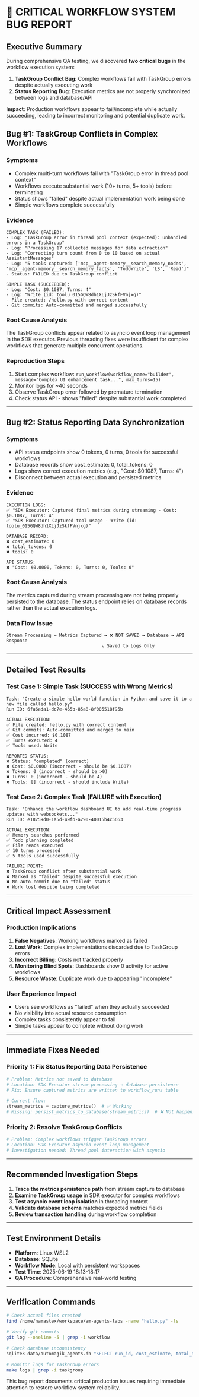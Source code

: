 # 🚨 **CRITICAL WORKFLOW SYSTEM BUG REPORT**

## **Executive Summary**

During comprehensive QA testing, we discovered **two critical bugs** in the workflow execution system:

1. **TaskGroup Conflict Bug**: Complex workflows fail with TaskGroup errors despite actually executing work
2. **Status Reporting Bug**: Execution metrics are not properly synchronized between logs and database/API

**Impact**: Production workflows appear to fail/incomplete while actually succeeding, leading to incorrect monitoring and potential duplicate work.

## **Bug #1: TaskGroup Conflicts in Complex Workflows**

### **Symptoms**
- Complex multi-turn workflows fail with "TaskGroup error in thread pool context"
- Workflows execute substantial work (10+ turns, 5+ tools) before terminating
- Status shows "failed" despite actual implementation work being done
- Simple workflows complete successfully

### **Evidence**
```
COMPLEX TASK (FAILED):
- Log: "TaskGroup error in thread pool context (expected): unhandled errors in a TaskGroup"
- Log: "Processing 17 collected messages for data extraction"
- Log: "Correcting turn count from 0 to 10 based on actual AssistantMessages"
- Log: "5 tools captured: ['mcp__agent-memory__search_memory_nodes', 'mcp__agent-memory__search_memory_facts', 'TodoWrite', 'LS', 'Read']"
- Status: FAILED due to TaskGroup conflict

SIMPLE TASK (SUCCEEDED):
- Log: "Cost: $0.1087, Turns: 4"
- Log: "Write (id: toolu_015GQW8dh1XLjJzSkfFVnjxg)"
- File created: /hello.py with correct content
- Git commits: Auto-committed and merged successfully
```

### **Root Cause Analysis**
The TaskGroup conflicts appear related to asyncio event loop management in the SDK executor. Previous threading fixes were insufficient for complex workflows that generate multiple concurrent operations.

### **Reproduction Steps**
1. Start complex workflow: `run_workflow(workflow_name="builder", message="Complex UI enhancement task...", max_turns=15)`
2. Monitor logs for ~40 seconds
3. Observe TaskGroup error followed by premature termination
4. Check status API - shows "failed" despite substantial work completed

---

## **Bug #2: Status Reporting Data Synchronization**

### **Symptoms**
- API status endpoints show 0 tokens, 0 turns, 0 tools for successful workflows
- Database records show cost_estimate: 0, total_tokens: 0 
- Logs show correct execution metrics (e.g., "Cost: $0.1087, Turns: 4")
- Disconnect between actual execution and persisted metrics

### **Evidence**
```
EXECUTION LOGS:
✅ "SDK Executor: Captured final metrics during streaming - Cost: $0.1087, Turns: 4"
✅ "SDK Executor: Captured tool usage - Write (id: toolu_015GQW8dh1XLjJzSkfFVnjxg)"

DATABASE RECORD:
❌ cost_estimate: 0
❌ total_tokens: 0
❌ tools: 0

API STATUS:
❌ "Cost: $0.0000, Tokens: 0, Turns: 0, Tools: 0"
```

### **Root Cause Analysis**
The metrics captured during stream processing are not being properly persisted to the database. The status endpoint relies on database records rather than the actual execution logs.

### **Data Flow Issue**
```
Stream Processing → Metrics Captured → ❌ NOT SAVED → Database → API Response
                                    ↘️ Saved to Logs Only
```

---

## **Detailed Test Results**

### **Test Case 1: Simple Task (SUCCESS with Wrong Metrics)**
```
Task: "Create a simple hello world function in Python and save it to a new file called hello.py"
Run ID: 6fa6ada1-dc7e-465b-85a8-8f005518f95b

ACTUAL EXECUTION:
✅ File created: hello.py with correct content
✅ Git commits: Auto-committed and merged to main
✅ Cost incurred: $0.1087
✅ Turns executed: 4
✅ Tools used: Write

REPORTED STATUS:
❌ Status: "completed" (correct)
❌ Cost: $0.0000 (incorrect - should be $0.1087)
❌ Tokens: 0 (incorrect - should be >0)
❌ Turns: 0 (incorrect - should be 4)
❌ Tools: [] (incorrect - should include Write)
```

### **Test Case 2: Complex Task (FAILURE with Execution)**
```
Task: "Enhance the workflow dashboard UI to add real-time progress updates with websockets..."
Run ID: e18259d0-1a5d-49fb-a290-40015b4c5663

ACTUAL EXECUTION:
✅ Memory searches performed
✅ Todo planning completed  
✅ File reads executed
✅ 10 turns processed
✅ 5 tools used successfully

FAILURE POINT:
❌ TaskGroup conflict after substantial work
❌ Marked as "failed" despite successful execution
❌ No auto-commit due to "failed" status
❌ Work lost despite being completed
```

---

## **Critical Impact Assessment**

### **Production Implications**
1. **False Negatives**: Working workflows marked as failed
2. **Lost Work**: Complex implementations discarded due to TaskGroup errors
3. **Incorrect Billing**: Costs not tracked properly
4. **Monitoring Blind Spots**: Dashboards show 0 activity for active workflows
5. **Resource Waste**: Duplicate work due to appearing "incomplete"

### **User Experience Impact**
- Users see workflows as "failed" when they actually succeeded
- No visibility into actual resource consumption
- Complex tasks consistently appear to fail
- Simple tasks appear to complete without doing work

---

## **Immediate Fixes Needed**

### **Priority 1: Fix Status Reporting Data Persistence**
```python
# Problem: Metrics not saved to database
# Location: SDK Executor stream processing → database persistence
# Fix: Ensure captured metrics are written to workflow_runs table

# Current flow:
stream_metrics = capture_metrics()  # ✅ Working
# Missing: persist_metrics_to_database(stream_metrics)  # ❌ Not happening
```

### **Priority 2: Resolve TaskGroup Conflicts**
```python
# Problem: Complex workflows trigger TaskGroup errors
# Location: SDK Executor asyncio event loop management
# Investigation needed: Thread pool interaction with asyncio
```

---

## **Recommended Investigation Steps**

1. **Trace the metrics persistence path** from stream capture to database
2. **Examine TaskGroup usage** in SDK executor for complex workflows
3. **Test asyncio event loop isolation** in threading context
4. **Validate database schema** matches expected metrics fields
5. **Review transaction handling** during workflow completion

---

## **Test Environment Details**

- **Platform**: Linux WSL2
- **Database**: SQLite 
- **Workflow Mode**: Local with persistent workspaces
- **Test Time**: 2025-06-19 18:13-18:17
- **QA Procedure**: Comprehensive real-world testing

---

## **Verification Commands**

```bash
# Check actual files created
find /home/namastex/workspace/am-agents-labs -name "hello.py" -ls

# Verify git commits  
git log --oneline -5 | grep -i workflow

# Check database inconsistency
sqlite3 data/automagik_agents.db "SELECT run_id, cost_estimate, total_tokens FROM workflow_runs WHERE run_id = '6fa6ada1-dc7e-465b-85a8-8f005518f95b'"

# Monitor logs for TaskGroup errors
make logs | grep -i taskgroup
```

This bug report documents critical production issues requiring immediate attention to restore workflow system reliability.